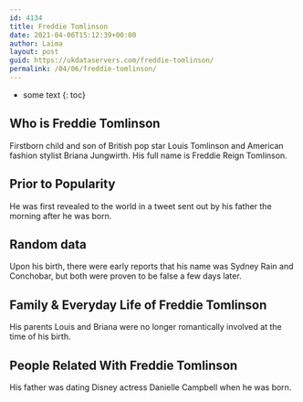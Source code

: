 ```yaml
---
id: 4134
title: Freddie Tomlinson
date: 2021-04-06T15:12:39+00:00
author: Laima
layout: post
guid: https://ukdataservers.com/freddie-tomlinson/
permalink: /04/06/freddie-tomlinson/
---
```


* some text
{: toc}


## Who is Freddie Tomlinson
                  
                  
                  
Firstborn child and son of British pop star Louis Tomlinson and American fashion stylist Briana Jungwirth. His full name is Freddie Reign Tomlinson.
                  
              
            
              
            
                
                
                
## Prior to Popularity
                  
                  
                  
He was first revealed to the world in a tweet sent out by his father the morning after he was born.
                  
              
            
              
            
                
                
                
## Random data
                  
                  
                  
Upon his birth, there were early reports that his name was Sydney Rain and Conchobar, but both were proven to be false a few days later.
                  
              
            
              
            
                
                
                
## Family & Everyday Life of Freddie Tomlinson
                  
                  
                  
His parents Louis and Briana were no longer romantically involved at the time of his birth.
                  
              
            
              
            
                
                
                
## People Related With Freddie Tomlinson
                  
                  
                  
His father was dating Disney actress Danielle Campbell when he was born.
                  
              
            
              
            
                
              
            
              
              
            
            
              
            
          
          
          